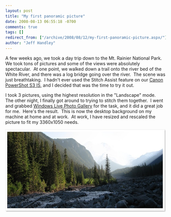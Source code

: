 ```yaml
---
layout: post
title: "My first panoramic picture"
date: 2008-08-13 06:55:18 -0700
comments: true
tags: []
redirect_from: ["/archive/2008/08/12/my-first-panoramic-picture.aspx/"]
author: "Jeff Handley"
---
```

<!-- more -->
<p>A few weeks ago, we took a day trip down to the Mt. Rainier National Park.  We took tons of pictures and some of the views were absolutely spectacular.  At one point, we walked down a trail onto the river bed of the White River, and there was a log bridge going over the river.  The scene was just breathtaking.  I hadn't ever used the Stitch Assist feature on our <a href="http://www.usa.canon.com/consumer/controller?act=ModelInfoAct&amp;fcategoryid=144&amp;modelid=13077" target="_blank">Canon PowerShot S3 IS</a>, and I decided that was the time to try it out.</p>  <p>I took 3 pictures, using the highest resolution in the "Landscape" mode.  The other night, I finally got around to trying to stitch them together.  I went and grabbed <a href="http://get.live.com/photogallery/overview" target="_blank">Windows Live Photo Gallery</a> for the task, and it did a great job for me.  Here's the result.  This is now the desktop background on my machine at home and at work.  At work, I have resized and rescaled the picture to fit my 3360x1050 needs.</p>  <p><a href="/img/postimages/Myfirstpanoramicpicture_15057/WhiteRiver.jpg" target="_blank"><img style="border-right: 0px; border-top: 0px; border-left: 0px; border-bottom: 0px" height="260" alt="White River Mt. Rainier National Park" src="/img/postimages/Myfirstpanoramicpicture_15057/WhiteRiver_thumb.jpg" width="660" border="0" /></a></p>

